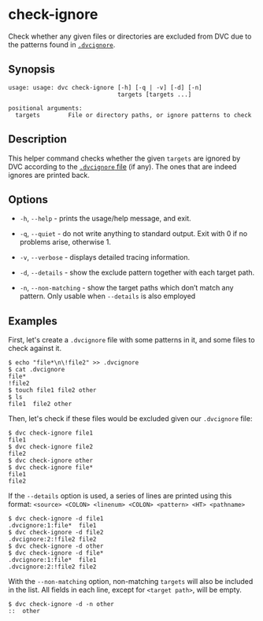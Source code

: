 # check-ignore

Check whether any given files or directories are excluded from DVC
due to the patterns found in [`.dvcignore`](/doc/user-guide/dvcignore).

## Synopsis

```usage
usage: usage: dvc check-ignore [-h] [-q | -v] [-d] [-n]
                               targets [targets ...]

positional arguments:
  targets        File or directory paths, or ignore patterns to check
```

## Description

This helper command checks whether the given `targets` are ignored by DVC
according to the [`.dvcignore` file](/doc/user-guide/dvcignore) (if any). The
ones that are indeed ignores are printed back.

## Options

- `-h`, `--help` - prints the usage/help message, and exit.

- `-q`, `--quiet` - do not write anything to standard output. Exit with 0 if no
  problems arise, otherwise 1.

- `-v`, `--verbose` - displays detailed tracing information.

- `-d`, `--details` - show the exclude pattern together with each target path.

- `-n`, `--non-matching` - show the target paths which don’t match any pattern.
  Only usable when `--details` is also employed

## Examples

First, let's create a `.dvcignore` file with some patterns in it, and some files
to check against it.

```dvc
$ echo "file*\n\!file2" >> .dvcignore
$ cat .dvcignore
file*
!file2
$ touch file1 file2 other
$ ls
file1  file2 other
```

Then, let's check if these files would be excluded given our `.dvcignore` file:

```dvc
$ dvc check-ignore file1
file1
$ dvc check-ignore file2
file2
$ dvc check-ignore other
$ dvc check-ignore file*
file1
file2 
```

If the `--details` option is used, a series of lines are printed using this format:
`<source> <COLON> <linenum> <COLON> <pattern> <HT> <pathname>`

```dvc
$ dvc check-ignore -d file1
.dvcignore:1:file*	file1
$ dvc check-ignore -d file2
.dvcignore:2:!file2	file2
$ dvc check-ignore -d other
$ dvc check-ignore -d file*
.dvcignore:1:file*	file1
.dvcignore:2:!file2	file2
```

With the `--non-matching` option, non-matching `targets` will also be 
included in the list. All fields in each line, except for `<target path>`, will
be empty.

```dvc
$ dvc check-ignore -d -n other
::	other
```
